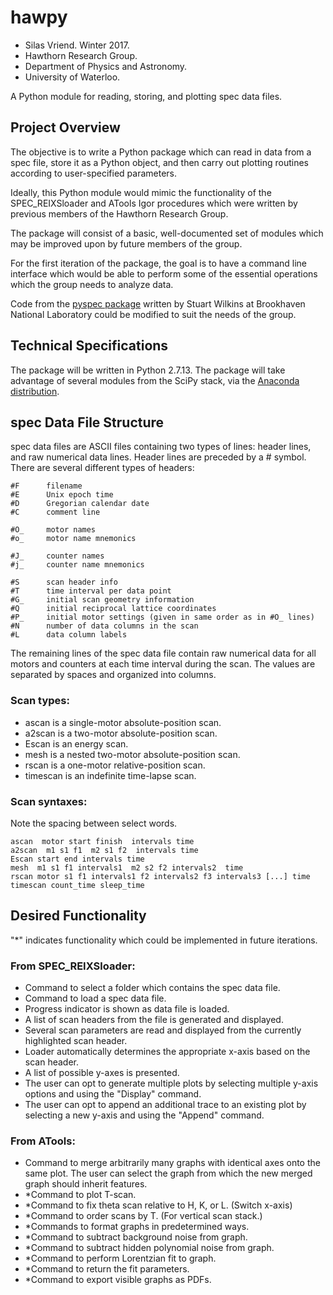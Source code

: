 # hawpy
- Silas Vriend. Winter 2017.
- Hawthorn Research Group.
- Department of Physics and Astronomy.
- University of Waterloo.

A Python module for reading, storing, and plotting spec data files.

## Project Overview
 
The objective is to write a Python package which can read in data
from a spec file, store it as a Python object, and then carry out plotting
routines according to user-specified parameters.

Ideally, this Python module would mimic the functionality of the 
SPEC_REIXSloader and ATools Igor procedures which were written by 
previous members of the Hawthorn Research Group.

The package will consist of a basic, well-documented set of modules
which may be improved upon by future members of the group.

For the first iteration of the package, the goal is to have a command
line interface which would be able to perform some of the essential
operations which the group needs to analyze data.

Code from the [pyspec package](https://github.com/stuwilkins/pyspec) written 
by Stuart Wilkins at Brookhaven National Laboratory could be modified to suit 
the needs of the group.
    
    
## Technical Specifications
    
The package will be written in Python 2.7.13.  The package will
take advantage of several modules from the SciPy stack, via the
[Anaconda distribution](https://www.continuum.io/downloads).
    
    
## spec Data File Structure

spec data files are ASCII files containing two types of lines:
header lines, and raw numerical data lines. Header lines are preceded 
by a # symbol. There are several different types of headers:
    
    #F      filename
    #E      Unix epoch time
    #D      Gregorian calendar date
    #C      comment line
    
    #O_     motor names
    #o_     motor name mnemonics
    
    #J_     counter names
    #j_     counter name mnemonics
    
    #S      scan header info
    #T      time interval per data point
    #G_     initial scan geometry information
    #Q      initial reciprocal lattice coordinates
    #P_     initial motor settings (given in same order as in #O_ lines)
    #N      number of data columns in the scan
    #L      data column labels
    
The remaining lines of the spec data file contain raw numerical data
for all motors and counters at each time interval during the scan. The 
values are separated by spaces and organized into columns.

### Scan types: 

- ascan is a single-motor absolute-position scan. 
- a2scan is a two-motor absolute-position scan.
- Escan is an energy scan.
- mesh is a nested two-motor absolute-position scan.
- rscan is a one-motor relative-position scan.
- timescan is an indefinite time-lapse scan.
    
### Scan syntaxes:

Note the spacing between select words.

    ascan  motor start finish  intervals time
    a2scan  m1 s1 f1  m2 s1 f2  intervals time
    Escan start end intervals time
    mesh  m1 s1 f1 intervals1  m2 s2 f2 intervals2  time
    rscan motor s1 f1 intervals1 f2 intervals2 f3 intervals3 [...] time
    timescan count_time sleep_time

## Desired Functionality

"*" indicates functionality which could be implemented in future iterations.

### From SPEC_REIXSloader:

- Command to select a folder which contains the spec data file.
- Command to load a spec data file.
- Progress indicator is shown as data file is loaded.
- A list of scan headers from the file is generated and displayed.
- Several scan parameters are read and displayed from the
    currently highlighted scan header.
- Loader automatically determines the appropriate x-axis based on
    the scan header.
- A list of possible y-axes is presented. 
- The user can opt to generate multiple plots by selecting multiple
    y-axis options and using the "Display" command.
- The user can opt to append an additional trace to an existing plot
    by selecting a new y-axis and using the "Append" command.
        
### From ATools:

- Command to merge arbitrarily many graphs with identical axes 
    onto the same plot. The user can select the graph from which
    the new merged graph should inherit features.
- *Command to plot T-scan.
- *Command to fix theta scan relative to H, K, or L. (Switch x-axis)
- *Command to order scans by T. (For vertical scan stack.)
- *Commands to format graphs in predetermined ways.
- *Command to subtract background noise from graph.
- *Command to subtract hidden polynomial noise from graph.
- *Command to perform Lorentzian fit to graph.
- *Command to return the fit parameters.
- *Command to export visible graphs as PDFs.
